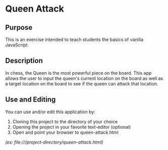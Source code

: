 # Queen Attack

## Purpose

This is an exercise intended to teach students the basics of vanilla JavaScript.

## Description

In chess, the Queen is the most powerful piece on the board. This app allows the
user to input the queen's current location on the board as well as a target
location on the board to see if the queen can attack that location.

## Use and Editing

You can use and/or edit this application by:

1. Cloning this project to the directory of your choice
1. Opening the project in your favorite text-editor (optional)
1. Open and point your browser to queen-attack.html

*(ex: file:///project-directory/queen-attack.html)*
